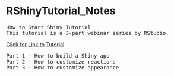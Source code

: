# RShinyTutorial_Notes

<pre>
How to Start Shiny Tutorial
This tutorial is a 3-part webinar series by RStudio.  
</pre>
[Click for Link to Tutorial](https://shiny.rstudio.com/tutorial/)
<pre>
Part 1 - How to build a Shiny app
Part 2 - How to customize reactions
Part 3 - How to customize appearance
</pre>

